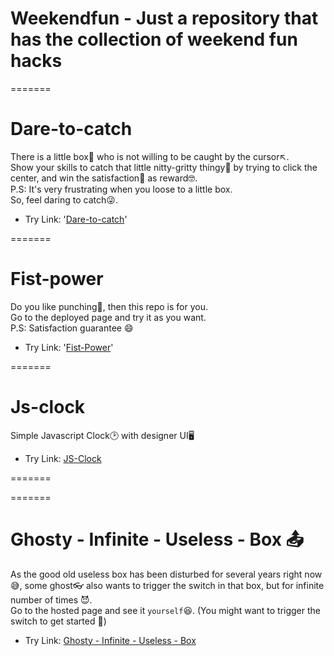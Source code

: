 

# Weekendfun - Just a repository that has the collection of weekend fun hacks
=======

# Dare-to-catch
There is a little box🔲 who is not willing to be caught by the cursor↖️. <br>Show your skills to catch that little nitty-gritty thingy💠 by trying to click the center, and win the satisfaction🥇 as reward🤓.<br>
P.S: It's very frustrating when you loose to a little box.<br> So, feel daring to catch😜. <br>
 - Try Link: '[Dare-to-catch](https://wonderful-platypus-b186de.netlify.app)'

=======
# Fist-power
  Do you like punching👊, then this repo is for you.<br>
Go to the deployed page and try it as you want. <br>
P.S: Satisfaction guarantee 😄
<br>
 - Try Link:  '[Fist-Power](https://romantic-jang-734583.netlify.app/)' <br>

=======
# Js-clock
Simple Javascript Clock🕑 with designer UI🖥️
<br>
 - Try Link: [JS-Clock](https://gracious-raman-0d0e91.netlify.app/)

=======


=======
# Ghosty - Infinite - Useless - Box 📤
As the good old useless box has been disturbed for several years right now 😅, some ghost👓 also wants to trigger the switch in that box, but for infinite number of times 😈.<br>
Go to the hosted page and see it ```yourself```😆.
(You might want to trigger the switch to get started 👻)
 - Try Link: [Ghosty - Infinite - Useless - Box](https://velvety-otter-e0aa58.netlify.app)

